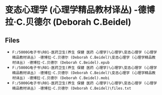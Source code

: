 # 变态心理学 (心理学精品教材译丛) -德博拉·C.贝德尔 (Deborah C.Beidel)

## Files

- `F:/5000G电子书\R01-医药卫生(养生 保健 医药 心理学)\心理学\变态心理学 (心理学精品教材译丛) -德博拉·C.贝德尔 (Deborah C.Beidel)\变态心理学 (心理学精品教材译丛) -德博拉·C.贝德尔 (Deborah C.Beidel).epub`
- `F:/5000G电子书\R01-医药卫生(养生 保健 医药 心理学)\心理学\变态心理学 (心理学精品教材译丛) -德博拉·C.贝德尔 (Deborah C.Beidel)\变态心理学 (心理学精品教材译丛) -德博拉·C.贝德尔 (Deborah C.Beidel).mobi`
- `F:/5000G电子书\R01-医药卫生(养生 保健 医药 心理学)\心理学\变态心理学 (心理学精品教材译丛) -德博拉·C.贝德尔 (Deborah C.Beidel)\files.txt`
